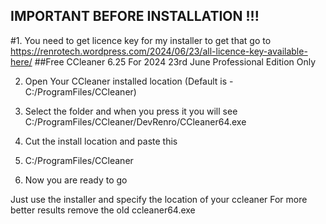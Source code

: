 ## IMPORTANT BEFORE INSTALLATION !!!

#1. You need to get licence key for my installer to get that go to https://renrotech.wordpress.com/2024/06/23/all-licence-key-available-here/
##Free CCleaner 6.25 For 2024 23rd June Professional Edition Only

2. Open Your CCleaner installed location (Default is - C:/ProgramFiles/CCleaner)

3. Select the folder and when you press it you will see C:/ProgramFiles/CCleaner/DevRenro/CCleaner64.exe

4. Cut the install location and paste this
5. C:/ProgramFiles/CCleaner

6. Now you are ready to go

Just use the installer and specify the location of your ccleaner
For more better results remove the old ccleaner64.exe

